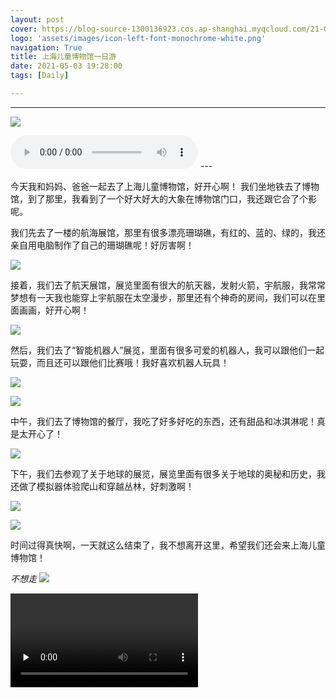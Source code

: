 ```yaml
---
layout: post
cover: https://blog-source-1300136923.cos.ap-shanghai.myqcloud.com/21-05-shetbwg/etbwg_cover.jpg
logo: 'assets/images/icon-left-font-monochrome-white.png'
navigation: True
title: 上海儿童博物馆一日游
date: 2021-05-03 19:28:00
tags: [Daily]

---
```


-----------------
![](https://blog-source-1300136923.cos.ap-shanghai.myqcloud.com/21-05-shetbwg/IMG_0312.JPG)

<audio src="https://blog-source-1300136923.cos.ap-shanghai.myqcloud.com/21-05-shetbwg/shetbwg.m4a" controls="controls">
Your browser does not support the audio element.
</audio>
---

今天我和妈妈、爸爸一起去了上海儿童博物馆，好开心啊！
我们坐地铁去了博物馆，到了那里，我看到了一个好大好大的大象在博物馆门口，我还跟它合了个影呢。

我们先去了一楼的航海展馆，那里有很多漂亮珊瑚礁，有红的、蓝的、绿的，我还亲自用电脑制作了自己的珊瑚礁呢！好厉害啊！

![](https://blog-source-1300136923.cos.ap-shanghai.myqcloud.com/21-05-shetbwg/IMG_0468.JPG)

接着，我们去了航天展馆，展览里面有很大的航天器，发射火箭，宇航服，我常常梦想有一天我也能穿上宇航服在太空漫步，那里还有个神奇的房间，我们可以在里面画画，好开心啊！

![](https://blog-source-1300136923.cos.ap-shanghai.myqcloud.com/21-05-shetbwg/IMG_0437.JPG)

然后，我们去了“智能机器人”展览，里面有很多可爱的机器人，我可以跟他们一起玩耍，而且还可以跟他们比赛哦！我好喜欢机器人玩具！

![](https://blog-source-1300136923.cos.ap-shanghai.myqcloud.com/21-05-shetbwg/IMG_0428.JPG)

![](https://blog-source-1300136923.cos.ap-shanghai.myqcloud.com/21-05-shetbwg/IMG_0485.JPG)

中午，我们去了博物馆的餐厅，我吃了好多好吃的东西，还有甜品和冰淇淋呢！真是太开心了！

![](https://blog-source-1300136923.cos.ap-shanghai.myqcloud.com/21-05-shetbwg/IMG_0320.JPG)


下午，我们去参观了关于地球的展览，展览里面有很多关于地球的奥秘和历史，我还做了模拟器体验爬山和穿越丛林，好刺激啊！



![](https://blog-source-1300136923.cos.ap-shanghai.myqcloud.com/21-05-shetbwg/IMG_0332.JPG)

![](https://blog-source-1300136923.cos.ap-shanghai.myqcloud.com/21-05-shetbwg/IMG_0381.JPG)

时间过得真快啊，一天就这么结束了，我不想离开这里，希望我们还会来上海儿童博物馆！

*不想走*
![](https://blog-source-1300136923.cos.ap-shanghai.myqcloud.com/21-05-shetbwg/IMG_0491.JPG)

<video id="video" controls="" preload="none" poster="">
 <source id="mp4" src="https://cheryev-app.obs.cn-east-3.myhuaweicloud.com/content/ios/2021/05/19/shetbwg.MOV" type="video/mp4">
</video>